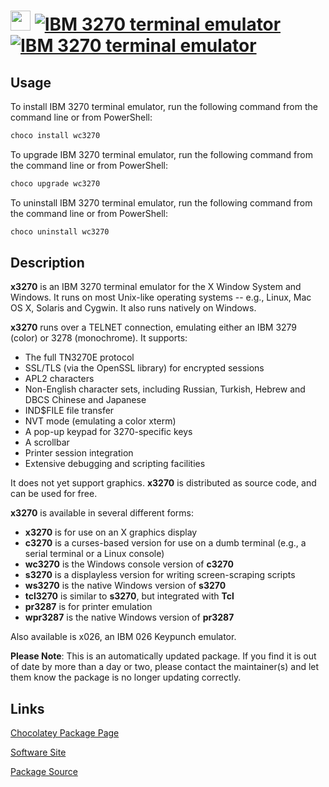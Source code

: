 ﻿# <img src="https://cdn.jsdelivr.net/gh/mkevenaar/chocolatey-packages@272cf81eb8f4d8b09d22cbd0d96c803153010f24/icons/wc3270.png" width="32" height="32"/> [![IBM 3270 terminal emulator](https://img.shields.io/chocolatey/v/wc3270.svg?label=IBM+3270+terminal+emulator)](https://chocolatey.org/packages/wc3270) [![IBM 3270 terminal emulator](https://img.shields.io/chocolatey/dt/wc3270.svg)](https://chocolatey.org/packages/wc3270)

## Usage
To install IBM 3270 terminal emulator, run the following command from the command line or from PowerShell:
```powershell
choco install wc3270
```

To upgrade IBM 3270 terminal emulator, run the following command from the command line or from PowerShell:
```powershell
choco upgrade wc3270
```

To uninstall IBM 3270 terminal emulator, run the following command from the command line or from PowerShell:
```powershell
choco uninstall wc3270
```

## Description
**x3270** is an IBM 3270 terminal emulator for the X Window System and Windows. It runs on most Unix-like operating systems -- e.g., Linux, Mac OS X, Solaris and Cygwin. It also runs natively on Windows.

**x3270** runs over a TELNET connection, emulating either an IBM 3279 (color) or 3278 (monochrome). It supports:

*   The full TN3270E protocol
*   SSL/TLS (via the OpenSSL library) for encrypted sessions
*   APL2 characters
*   Non-English character sets, including Russian, Turkish, Hebrew and DBCS Chinese and Japanese
*   IND$FILE file transfer
*   NVT mode (emulating a color xterm)
*   A pop-up keypad for 3270-specific keys
*   A scrollbar
*   Printer session integration
*   Extensive debugging and scripting facilities

It does not yet support graphics. **x3270** is distributed as source code, and can be used for free.

**x3270** is available in several different forms:

*   **x3270** is for use on an X graphics display
*   **c3270** is a curses-based version for use on a dumb terminal (e.g., a serial terminal or a Linux console)
*   **wc3270** is the Windows console version of **c3270**
*   **s3270** is a displayless version for writing screen-scraping scripts
*   **ws3270** is the native Windows version of **s3270**
*   **tcl3270** is similar to **s3270**, but integrated with **Tcl**
*   **pr3287** is for printer emulation
*   **wpr3287** is the native Windows version of **pr3287**

Also available is x026, an IBM 026 Keypunch emulator.

**Please Note**: This is an automatically updated package. If you find it is
out of date by more than a day or two, please contact the maintainer(s) and
let them know the package is no longer updating correctly.

## Links
[Chocolatey Package Page](https://chocolatey.org/packages/wc3270)

[Software Site](http://x3270.bgp.nu/)

[Package Source](https://github.com/mkevenaar/chocolatey-packages/tree/master/automatic/wc3270)

